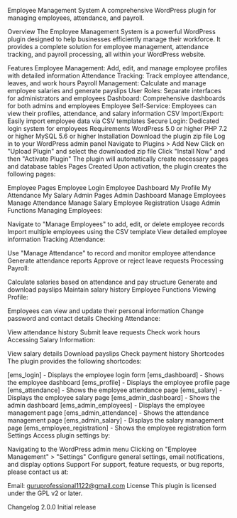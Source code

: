 Employee Management System
A comprehensive WordPress plugin for managing employees, attendance, and payroll.

Overview
The Employee Management System is a powerful WordPress plugin designed to help businesses efficiently manage their workforce. It provides a complete solution for employee management, attendance tracking, and payroll processing, all within your WordPress website.

Features
Employee Management: Add, edit, and manage employee profiles with detailed information
Attendance Tracking: Track employee attendance, leaves, and work hours
Payroll Management: Calculate and manage employee salaries and generate payslips
User Roles: Separate interfaces for administrators and employees
Dashboard: Comprehensive dashboards for both admins and employees
Employee Self-Service: Employees can view their profiles, attendance, and salary information
CSV Import/Export: Easily import employee data via CSV templates
Secure Login: Dedicated login system for employees
Requirements
WordPress 5.0 or higher
PHP 7.2 or higher
MySQL 5.6 or higher
Installation
Download the plugin zip file
Log in to your WordPress admin panel
Navigate to Plugins > Add New
Click on "Upload Plugin" and select the downloaded zip file
Click "Install Now" and then "Activate Plugin"
The plugin will automatically create necessary pages and database tables
Pages Created
Upon activation, the plugin creates the following pages:

Employee Pages
Employee Login
Employee Dashboard
My Profile
My Attendance
My Salary
Admin Pages
Admin Dashboard
Manage Employees
Manage Attendance
Manage Salary
Employee Registration
Usage
Admin Functions
Managing Employees:

Navigate to "Manage Employees" to add, edit, or delete employee records
Import multiple employees using the CSV template
View detailed employee information
Tracking Attendance:

Use "Manage Attendance" to record and monitor employee attendance
Generate attendance reports
Approve or reject leave requests
Processing Payroll:

Calculate salaries based on attendance and pay structure
Generate and download payslips
Maintain salary history
Employee Functions
Viewing Profile:

Employees can view and update their personal information
Change password and contact details
Checking Attendance:

View attendance history
Submit leave requests
Check work hours
Accessing Salary Information:

View salary details
Download payslips
Check payment history
Shortcodes
The plugin provides the following shortcodes:

[ems_login] - Displays the employee login form
[ems_dashboard] - Shows the employee dashboard
[ems_profile] - Displays the employee profile page
[ems_attendance] - Shows the employee attendance page
[ems_salary] - Displays the employee salary page
[ems_admin_dashboard] - Shows the admin dashboard
[ems_admin_employees] - Displays the employee management page
[ems_admin_attendance] - Shows the attendance management page
[ems_admin_salary] - Displays the salary management page
[ems_employee_registration] - Shows the employee registration form
Settings
Access plugin settings by:

Navigating to the WordPress admin menu
Clicking on "Employee Management" > "Settings"
Configure general settings, email notifications, and display options
Support
For support, feature requests, or bug reports, please contact us at:

Email: guruprofessional1122@gmail.com
License
This plugin is licensed under the GPL v2 or later.

Changelog
2.0.0
Initial release
